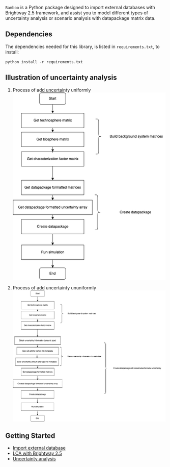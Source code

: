 `Bamboo` is a Python package designed to import external databases with Brightway 2.5 framework, and assist you to model different types of uncertainty analysis or scenario analysis with datapackage matrix data.

## Dependencies
The dependencies needed for this library, is listed in `requirements.txt`, to install:
```
python install -r requirements.txt
```

## Illustration of uncertainty analysis
1) Process of add uncertainty uniformly  
![Example Image](assets/uncertainty_uniformly.png)  

2) Process of add uncertainty ununiformly  
![Example Image](assets/uncertainty_ununiformly.png)  

## Getting Started
- [Import external database](https://github.com/Annedrew/brightway-bamboo/blob/main/notebooks/lca_with_foreground.ipynb)
- [LCA with Brightway 2.5](https://github.com/Annedrew/brightway-bamboo/blob/main/notebooks/lca_with_background.ipynb)
- [Uncertainty analysis](https://github.com/Annedrew/brightway-bamboo/blob/main/notebooks/uncertainty_analysis.ipynb)
